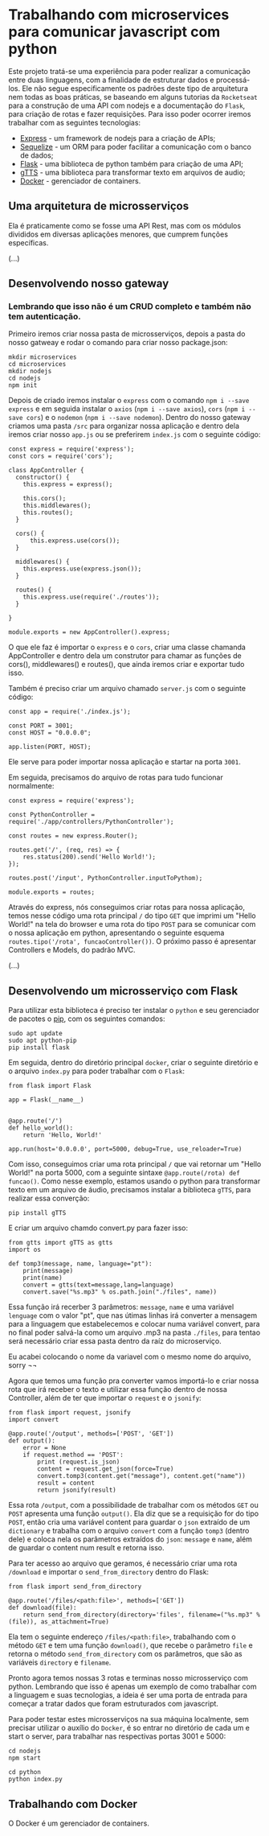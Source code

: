 # Trabalhando com microservices para comunicar javascript com python

Este projeto tratá-se uma experiência para poder realizar a comunicação entre duas linguagens, com a finalidade de estruturar dados e processá-los. Ele não segue especificamente os padrões deste tipo de arquitetura nem todas as boas práticas, se baseando em alguns tutorias da `Rocketseat` para a construção de uma API com nodejs e a documentação do `Flask`, para criação de rotas e fazer requisições. Para isso poder ocorrer iremos trabalhar com as seguintes tecnologias: 

   - [Express](https://expressjs.com/pt-br/) - um framework de nodejs para a criação de APIs; 
   - [Sequelize](https://sequelize.org/) - um ORM para poder facilitar a comunicação com o banco de dados;
   - [Flask](https://github.com/pallets/flask) - uma biblioteca de python também para criação de uma API;
   - [gTTS](https://gtts.readthedocs.io/en/latest/) - uma biblioteca para transformar texto em arquivos de audio;
   - [Docker](https://docs.docker.com/) - gerenciador de containers.

## Uma arquitetura de microsserviços

Ela é praticamente como se fosse uma API Rest, mas com os módulos divididos em diversas aplicações menores, que cumprem funções específicas.

(...)

## Desenvolvendo nosso gateway

### Lembrando que isso não é um CRUD completo e também não tem autenticação.

Primeiro iremos criar nossa pasta de microsserviços, depois a pasta do nosso gatweay e rodar o comando para criar nosso package.json:

```
mkdir microservices
cd microservices
mkdir nodejs
cd nodejs
npm init
```
Depois de criado iremos instalar o `express` com o comando `npm i --save express` e em seguida instalar o `axios` (`npm i --save axios`), `cors` (`npm i --save cors`) e o `nodemon` (`npm i --save nodemon`). Dentro do nosso gateway criamos uma pasta `/src` para organizar nossa aplicação e dentro dela iremos criar nosso `app.js` ou se preferirem `index.js` com o seguinte código:


```
const express = require('express');
const cors = require('cors');

class AppController {
  constructor() {
    this.express = express();

    this.cors();
    this.middlewares();
    this.routes();
  }

  cors() {
      this.express.use(cors());
  }

  middlewares() {
    this.express.use(express.json());
  }

  routes() {
    this.express.use(require('./routes'));
  }

}

module.exports = new AppController().express;
```
O que ele faz é importar o `express` e o `cors`, criar uma classe chamanda AppController e dentro dela um construtor para chamar as funções de cors(), middlewares() e routes(), que ainda iremos criar e exportar tudo isso.

Também é preciso criar um arquivo chamado `server.js` com o seguinte código:

```
const app = require('./index.js');

const PORT = 3001;
const HOST = "0.0.0.0";

app.listen(PORT, HOST);
```
Ele serve  para poder importar nossa aplicação e startar na porta `3001`.

Em seguida, precisamos do arquivo de rotas para tudo funcionar normalmente:
```
const express = require('express');

const PythonController = require('./app/controllers/PythonController');

const routes = new express.Router();

routes.get('/', (req, res) => {
    res.status(200).send('Hello World!');
});

routes.post('/input', PythonController.inputToPythom);

module.exports = routes;
```
Através do express, nós conseguimos criar rotas para nossa aplicação, temos  nesse código uma rota principal `/` do tipo `GET` que imprimi um "Hello World!" na tela do browser e uma rota do tipo `POST` para se comunicar com o nossa aplicação em python, apresentando o seguinte esquema `routes.tipo('/rota', funcaoController())`. O próximo passo é apresentar Controllers e Models, do padrão MVC.

(...)

## Desenvolvendo um microsserviço com Flask

Para utilizar esta biblioteca é preciso ter instalar o `python` e seu gerenciador de pacotes o [pip](https://pip.pypa.io/en/stable/), com os seguintes comandos:
```
sudo apt update
sudo apt python-pip
pip install flask
```

Em seguida, dentro do diretório principal `docker`, criar o seguinte diretório e o arquivo `index.py` para poder trabalhar com o `Flask`:
```
from flask import Flask

app = Flask(__name__)


@app.route('/')
def hello_world():
    return 'Hello, World!'

app.run(host='0.0.0.0', port=5000, debug=True, use_reloader=True)
```
Com isso, conseguimos criar uma rota principal `/` que vai retornar um "Hello World!" na porta 5000, com a seguinte sintaxe `@app.route(/rota) def funcao()`. Como nesse exemplo, estamos usando o python para transformar texto em um arquivo de áudio, precisamos instalar a biblioteca `gTTS`, para realizar essa converção:

```
pip install gTTS
```
E criar um arquivo chamdo convert.py para fazer isso:

```
from gtts import gTTS as gtts
import os

def tomp3(message, name, language="pt"):
    print(message)
    print(name)
    convert = gtts(text=message,lang=language)
    convert.save("%s.mp3" % os.path.join("./files", name))
```
Essa função irá recerber 3 parâmetros: `message`, `name` e uma variável `lenguage` com o valor "pt", que nas útimas linhas irá converter a mensagem para a linguagem que estabelecemos e colocar numa variável convert, para no final poder salvá-la como um arquivo .mp3 na pasta `./files`, para tentao será necessário criar essa pasta dentro da raíz do microserviço.

Eu acabei colocando o nome da variavel com o mesmo nome do arquivo, sorry ¬¬

Agora que temos uma função pra converter vamos importá-lo e criar nossa rota que irá receber o texto e utilizar essa função dentro de nossa Controller, além de ter que importar o `request` e o `jsonify`:

```
from flask import request, jsonify
import convert
```

```
@app.route('/output', methods=['POST', 'GET'])
def output():
    error = None
    if request.method == 'POST':
        print (request.is_json)
        content = request.get_json(force=True)
        convert.tomp3(content.get("message"), content.get("name"))
        result = content
        return jsonify(result)
```
Essa rota `/output`, com a possibilidade de trabalhar com os métodos `GET` ou `POST` apresenta uma função `output()`. Ela diz que se a requisição for do tipo `POST`, então cria uma variável content para guardar o `json` extraído de um `dictionary` e trabalha com o arquivo `convert` com a função `tomp3` (dentro dele) e coloca nela os parâmetros extraídos do `json`: `message` e `name`, além de guardar o content num result e retorna isso.

Para ter acesso ao arquivo que geramos, é necessário criar uma rota `/download` e importar o `send_from_directory` dentro do Flask:
```
from flask import send_from_directory
```

```
@app.route('/files/<path:file>', methods=['GET'])
def download(file):
    return send_from_directory(directory='files', filename=("%s.mp3" % (file)), as_attachment=True)
```

Ela tem o seguinte endereço `/files/<path:file>`, trabalhando com o método `GET` e tem uma função `download()`, que recebe o parâmetro `file` e retorna o método `send_from_directory` com os parâmetros, que são as variáveis `directory` e `filename`.

Pronto agora temos nossas 3 rotas e terminas nosso microsserviço com python. Lembrando que isso é apenas um exemplo de como trabalhar com a linguagem e suas tecnologias, a ideia é ser uma porta de entrada para começar a tratar dados que foram estruturados com javascript.

Para poder testar estes microsserviços na sua máquina localmente, sem precisar utilizar o auxílio do `Docker`, é so entrar no diretório de cada um e start o server, para trabalhar nas respectivas portas 3001 e 5000:

```
cd nodejs
npm start
```
```
cd python
python index.py
```
## Trabalhando com Docker

O Docker é um gerenciador de containers.